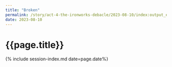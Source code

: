 ```yaml
---
title: "Broken"
permalink: /story/act-4-the-ironworks-debacle/2023-08-10/index:output_ext
date: 2023-08-10
---
```


# {{page.title}}

{% include session-index.md date=page.date%}